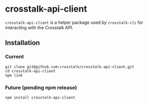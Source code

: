 crosstalk-api-client
====

`crosstalk-api-client` is a helper package used by `crosstalk-cli` for interacting with the Crosstalk API.

## Installation

### Current

    git clone git@github.com:crosstalk/crosstalk-api-client.git
    cd crosstalk-api-client
    npm link

### Future (pending npm release)

    npm install crosstalk-api-client

